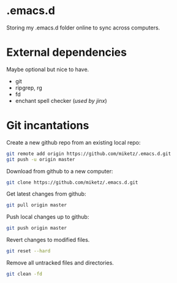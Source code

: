 # .emacs.d

Storing my .emacs.d folder online to sync across computers.

# External dependencies

Maybe optional but nice to have.

- git
- ripgrep, rg
- fd
- enchant spell checker (*used by jinx*)

# Git incantations
Create a new github repo from an existing local repo:

```bash
git remote add origin https://github.com/miketz/.emacs.d.git
git push -u origin master
```

Download from github to a new computer:

```bash
git clone https://github.com/miketz/.emacs.d.git
```

Get latest changes from github:

```bash
git pull origin master
```

Push local changes up to github:

```bash
git push origin master
```

Revert changes to modified files.

```bash
git reset --hard
```

Remove all untracked files and directories.

```bash
git clean -fd
```